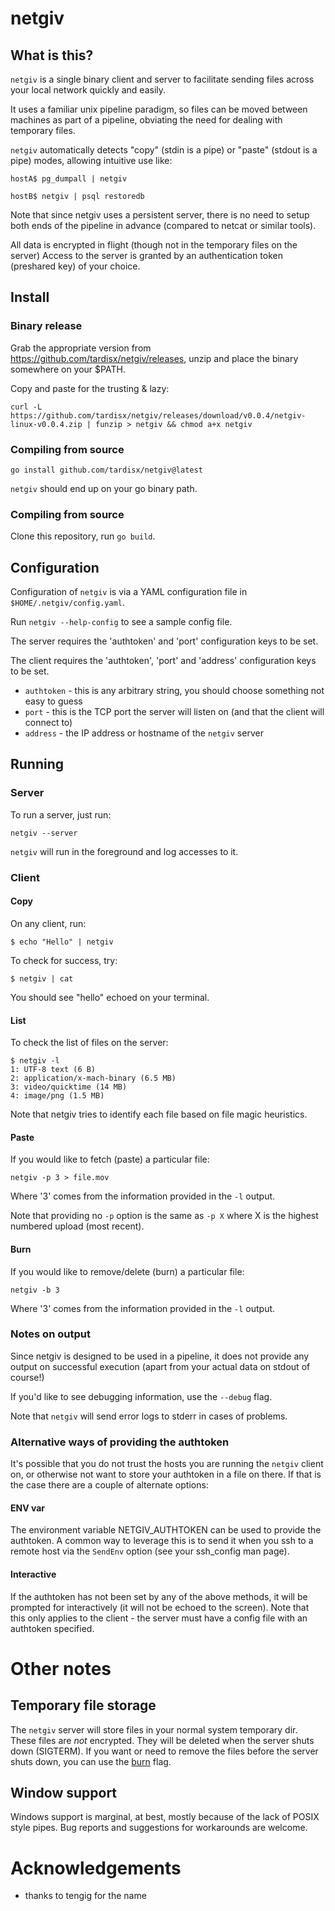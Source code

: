 # netgiv

## What is this?

`netgiv` is a single binary client and server to facilitate sending files across
your local network quickly and easily.

It uses a familiar unix pipeline paradigm, so files can be moved between machines
as part of a pipeline, obviating the need for dealing with temporary files.

`netgiv` automatically detects "copy" (stdin is a pipe) or "paste" (stdout is a
pipe) modes, allowing intuitive use like:

    hostA$ pg_dumpall | netgiv

    hostB$ netgiv | psql restoredb

Note that since netgiv uses a persistent server, there is no need to setup both ends
of the pipeline in advance (compared to netcat or similar tools).

All data is encrypted in flight (though not in the temporary files on the server)
Access to the server is granted by an authentication token (preshared key) of your
choice.

## Install

### Binary release

Grab the appropriate version from https://github.com/tardisx/netgiv/releases, unzip
and place the binary somewhere on your $PATH.

Copy and paste for the trusting & lazy:

    curl -L https://github.com/tardisx/netgiv/releases/download/v0.0.4/netgiv-linux-v0.0.4.zip | funzip > netgiv && chmod a+x netgiv

### Compiling from source

    go install github.com/tardisx/netgiv@latest

`netgiv` should end up on your go binary path.

### Compiling from source

Clone this repository, run `go build`.

## Configuration

Configuration of `netgiv` is via a YAML configuration file in
`$HOME/.netgiv/config.yaml`.

Run `netgiv --help-config` to see a sample config file.

The server requires the 'authtoken' and 'port' configuration keys to be set.

The client requires the 'authtoken', 'port' and 'address' configuration keys to be 
set.

* `authtoken` - this is any arbitrary string, you should choose something not easy to
  guess
* `port` - this is the TCP port the server will listen on (and that the client will
  connect to)
* `address` - the IP address or hostname of the `netgiv` server

## Running


### Server

To run a server, just run:

    netgiv --server

`netgiv` will run in the foreground and log accesses to it.

### Client

#### Copy

On any client, run:

    $ echo "Hello" | netgiv

To check for success, try:

    $ netgiv | cat

You should see "hello" echoed on your terminal.

#### List

To check the list of files on the server:

    $ netgiv -l
    1: UTF-8 text (6 B)
    2: application/x-mach-binary (6.5 MB)
    3: video/quicktime (14 MB)
    4: image/png (1.5 MB)

Note that netgiv tries to identify each file based on file magic heuristics.

#### Paste

If you would like to fetch (paste) a particular file:

    netgiv -p 3 > file.mov

Where '3' comes from the information provided in the `-l` output.

Note that providing no `-p` option is the same as `-p X` where X is the highest
numbered upload (most recent).

#### Burn

If you would like to remove/delete (burn) a particular file:

    netgiv -b 3

Where '3' comes from the information provided in the `-l` output.

### Notes on output

Since netgiv is designed to be used in a pipeline, it does not provide any
output on successful execution (apart from your actual data on stdout of course!)

If you'd like to see debugging information, use the `--debug` flag.

Note that `netgiv` will send error logs to stderr in cases of problems.

### Alternative ways of providing the authtoken

It's possible that you do not trust the hosts you are running the `netgiv` client on,
or otherwise not want to store your authtoken in a file on there. If that is the case
there are a couple of alternate options:

#### ENV var

The environment variable NETGIV_AUTHTOKEN can be used to provide the authtoken. A
common way to leverage this is to send it when you ssh to a remote host via the
`SendEnv` option (see your ssh_config man page).

#### Interactive

If the authtoken has not been set by any of the above methods, it will be prompted
for interactively (it will not be echoed to the screen). Note that this only applies
to the client - the server must have a config file with an authtoken specified.

# Other notes

## Temporary file storage

The `netgiv` server will store files in your normal system temporary dir. These files 
are *not* encrypted. They will be deleted when the server shuts down (SIGTERM). If you
want or need to remove the files before the server shuts down, you can use the 
[burn](#burn) flag.

## Window support

Windows support is marginal, at best, mostly because of the lack of POSIX style 
pipes. Bug reports and suggestions for workarounds are welcome.

# Acknowledgements

* thanks to tengig for the name
